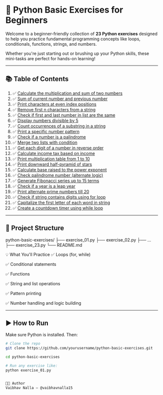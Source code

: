 # 🐍 Python Basic Exercises for Beginners

Welcome to a beginner-friendly collection of **23 Python exercises** designed to help you practice fundamental programming 
concepts like loops, conditionals, functions, strings, and numbers.

Whether you're just starting out or brushing up your Python skills, these mini-tasks are perfect for hands-on learning!

---

## 📚 Table of Contents

1. ✅ [Calculate the multiplication and sum of two numbers](./Exercise01.py)  
2. ✅ [Sum of current number and previous number](./Exercise02.py)  
3. ✅ [Print characters at even index positions](./Exercise03.py)  
4. ✅ [Remove first n characters from a string](./Exercise04.py)  
5. ✅ [Check if first and last number in list are the same](./Exercise05.py)  
6. ✅ [Display numbers divisible by 5](./Exercise06.py)  
7. ✅ [Count occurrences of a substring in a string](./Exercise07.py)  
8. ✅ [Print a specific number pattern](./Exercise08.py)  
9. ✅ [Check if a number is a palindrome](./Exercise09.py)  
10. ✅ [Merge two lists with condition](./Exercise10.py)  
11. ✅ [Get each digit of a number in reverse order](./Exercise11.py)  
12. ✅ [Calculate income tax based on income](./Exercise12.py)  
13. ✅ [Print multiplication table from 1 to 10](./Exercise13.py)  
14. ✅ [Print downward half-pyramid of stars](./Exercise14%20%28Pattern%20Printing%29.py)  
15. ✅ [Calculate base raised to the power exponent](./Exercise15.py)  
16. ✅ [Check palindrome number (alternate logic)](./Exercise16%20%28Check%20Palindrome%20Number%29.py)  
17. ✅ [Generate Fibonacci series up to 15 terms](./Exercise17%20%28Generate%20Fibonacci%20series%29.py)  
18. ✅ [Check if a year is a leap year](./Exercise18%20%28Leap%20Year%29.py)  
19. ✅ [Print alternate prime numbers till 20](./Exercise19%28Alternate%20Prime%20Number%29.py)  
20. ✅ [Check if string contains digits using for loop](./Exercise20%20.py)  
21. ✅ [Capitalize the first letter of each word in string](./Exercise21.py)  
22. ✅ [Create a countdown timer using while loop](./Exercise22%20%28Countdown%20Timer%29.py)

---

## 📂 Project Structure

python-basic-exercises/
├── exercise_01.py
├── exercise_02.py
├── ...
├── exercise_23.py
└── README.md

💡 What You'll Practice
✅ Loops (for, while)

✅ Conditional statements

✅ Functions

✅ String and list operations

✅ Pattern printing

✅ Number handling and logic building


---

## ▶️ How to Run

Make sure Python is installed. Then:

```bash
# Clone the repo
git clone https://github.com/yourusername/python-basic-exercises.git

cd python-basic-exercises

# Run any exercise like:
python exercise_01.py


🧑‍💻 Author
Vaibhav Nalla – @vaibhavnalla15
